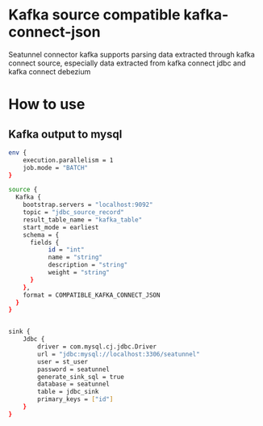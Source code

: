 # Kafka source compatible kafka-connect-json

Seatunnel connector kafka supports parsing data extracted through kafka connect source, especially data extracted from kafka connect jdbc and kafka connect debezium

# How to use

## Kafka output to mysql

```bash
env {
    execution.parallelism = 1
    job.mode = "BATCH"
}

source {
  Kafka {
    bootstrap.servers = "localhost:9092"
    topic = "jdbc_source_record"
    result_table_name = "kafka_table"
    start_mode = earliest
    schema = {
      fields {
           id = "int"
           name = "string"
           description = "string"
           weight = "string"
      }
    },
    format = COMPATIBLE_KAFKA_CONNECT_JSON
  }
}


sink {
    Jdbc {
        driver = com.mysql.cj.jdbc.Driver
        url = "jdbc:mysql://localhost:3306/seatunnel"
        user = st_user
        password = seatunnel
        generate_sink_sql = true
        database = seatunnel
        table = jdbc_sink
        primary_keys = ["id"]
    }
}
```

